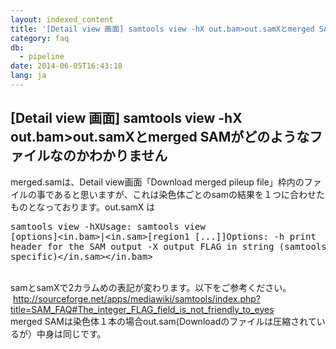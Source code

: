 ```yaml
---
layout: indexed_content
title: '[Detail view 画面] samtools view -hX out.bam>out.samXとmerged SAMがどのようなファイルなのかわかりません'
category: faq
db:
  - pipeline
date: 2014-06-05T16:43:18
lang: ja
---
```


## [Detail view 画面] samtools view -hX out.bam>out.samXとmerged SAMがどのようなファイルなのかわかりません

merged.samは、Detail view画面「Download merged pileup file」枠内のファイルの事であると思いますが、これは染色体ごとのsamの結果を１つに合わせたものとなっております。out.samX は<pre>samtools view -hXUsage: samtools view [options]<in.bam>|<in.sam>[region1 [...]]Options: -h     print header for the SAM output            -X     output FLAG in string (samtools-C specific)</in.sam></in.bam></pre><br>samとsamXで2カラムめの表記が変わります。以下をご参考ください。<br><a href="http://sourceforge.net/apps/mediawiki/samtools/index.php?title=SAM_FAQ#The_integer_FLAG_field_is_not_friendly_to_eyes" rel="nofollow" style="text-decoration:underline;background-color:initial;font-weight:bold;padding-top:2px;padding-right:2px;padding-bottom:2px;padding-left:2px">http://sourceforge.net/apps/mediawiki/samtools/index.php?title=SAM_FAQ#The_integer_FLAG_field_is_not_friendly_to_eyes</a><br>merged SAMは染色体１本の場合out.sam(Downloadのファイルは圧縮されているが）中身は同じです。